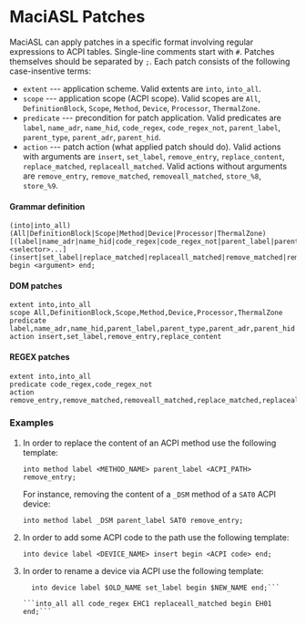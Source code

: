 MaciASL Patches
===============

MaciASL can apply patches in a specific format involving regular expressions to ACPI tables.
Single-line comments start with `#`. Patches themselves should be separated by `;`.
Each patch consists of the following case-insentive terms:

- `extent` --- application scheme.
    Valid extents are `into`, `into_all`.
- `scope` --- application scope (ACPI scope).
    Valid scopes are `All`, `DefinitionBlock`, `Scope`, `Method`, `Device`, `Processor`, `ThermalZone`.
- `predicate` ---  precondition for patch application.
    Valid predicates are `label`, `name_adr`, `name_hid`, `code_regex`, `code_regex_not`, `parent_label`,
    `parent_type`, `parent_adr`, `parent_hid`.
- `action` --- patch action (what applied patch should do).
    Valid actions with arguments are `insert`, `set_label`, `remove_entry`, `replace_content`, `replace_matched`, `replaceall_matched`.
    Valid actions without arguments are `remove_entry`, `remove_matched`, `removeall_matched`, `store_%8`,
    `store_%9`.

#### Grammar definition

```
(into|into_all) (All|DefinitionBlock|Scope|Method|Device|Processor|ThermalZone)
[(label|name_adr|name_hid|code_regex|code_regex_not|parent_label|parent_type|parent_adr|parent_hid) <selector>...]
(insert|set_label|replace_matched|replaceall_matched|remove_matched|removeall_matched|remove_entry|replace_content|store_%8|store_%9)
begin <argument> end;
```

#### DOM patches

```
extent into,into_all
scope All,DefinitionBlock,Scope,Method,Device,Processor,ThermalZone
predicate label,name_adr,name_hid,parent_label,parent_type,parent_adr,parent_hid
action insert,set_label,remove_entry,replace_content
```

#### REGEX patches

```
extent into,into_all
predicate code_regex,code_regex_not
action remove_entry,remove_matched,removeall_matched,replace_matched,replaceall_matched,store_%8,store_%9
```

### Examples

1. In order to replace the content of an ACPI method use the following template:

    ```
    into method label <METHOD_NAME> parent_label <ACPI_PATH> remove_entry;
    ```

    For instance, removing the content of a `_DSM` method of a `SAT0` ACPI device:

    ```
    into method label _DSM parent_label SAT0 remove_entry;
    ```

2. In order to add some ACPI code to the path use the following template:

    ```
    into device label <DEVICE_NAME> insert begin <ACPI code> end;
    ```
    
3. In order to rename a device via ACPI use the following template:

    ```
      into device label $OLD_NAME set_label begin $NEW_NAME end;```
 
    ```into_all all code_regex EHC1 replaceall_matched begin EH01 end;```

    
